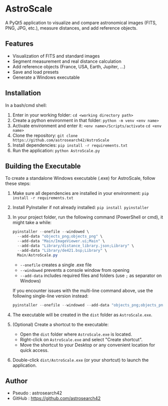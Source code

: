 # AstroScale

A PyQt5 application to visualize and compare astronomical images (FITS, PNG, JPG, etc.), measure distances, and add reference objects.

## Features
- Visualization of FITS and standard images
- Segment measurement and real distance calculation
- Add reference objects (France, USA, Earth, Jupiter, ...)
- Save and load presets
- Generate a Windows executable

## Installation 
In a bash/cmd shell:
1. Enter in your working folder:
   `cd <working directory path>`
1. Create a python environment in that folder:
   `python -m venv <env name>`
2. Activate environment and enter it:
   `<env name>/Scripts/activate`
   `cd <env name>`
2. Clone the repository:
   `git clone https://github.com/astrosearch42/AstroScale`
3. Install dependencies:
   `pip install -r requirements.txt`
4. Run the application:
   `python AstroScale.py`

## Building the Executable
To create a standalone Windows executable (.exe) for AstroScale, follow these steps:
1. Make sure all dependencies are installed in your environment:
   `pip install -r requirements.txt`
2. Install PyInstaller if not already installed:
   `pip install pyinstaller`
3. In your project folder, run the following command (PowerShell or cmd), it might take a while:
   ```powershell
   pyinstaller --onefile --windowed \
     --add-data "objects_png;objects_png" \
     --add-data "Main/ImageViewer.ui;Main" \
     --add-data "Library/distance_library.json;Library" \
     --add-data "Library/de421.bsp;Library" \
     Main/AstroScale.py
   ```
   - `--onefile` creates a single .exe file
   - `--windowed` prevents a console window from opening
   - `--add-data` includes required files and folders (use `;` as separator on Windows)

   If you encounter issues with the multi-line command above, use the following single-line version instead:

   ```powershell
   pyinstaller --onefile --windowed --add-data "objects_png;objects_png" --add-data "Main/ImageViewer.ui;Main" --add-data "Library/distance_library.json;Library" --add-data "Library/de421.bsp;Library" Main/AstroScale.py
   ```

4. The executable will be created in the `dist` folder as `AstroScale.exe`.

5. (Optional) Create a shortcut to the executable:
   - Open the `dist` folder where `AstroScale.exe` is located.
   - Right-click on `AstroScale.exe` and select "Create shortcut".
   - Move the shortcut to your Desktop or any convenient location for quick access.

6. Double-click `dist/AstroScale.exe` (or your shortcut) to launch the application.

## Author
- Pseudo : astrosearch42 
- GitHub : https://github.com/astrosearch42
